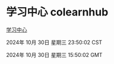 # 学习中心 colearnhub
[学习中心](http://219.139.197.74:56308/colearnhub/)

2024年 10月 30日 星期三 23:50:02 CST

2024年 10月 30日 星期三 15:50:02 GMT
